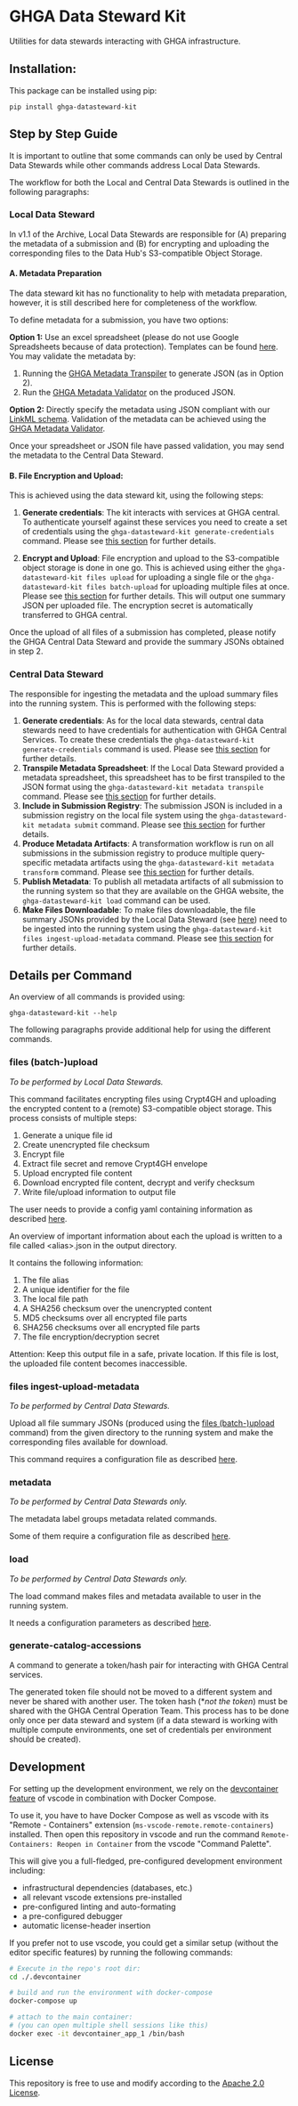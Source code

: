 # GHGA Data Steward Kit

Utilities for data stewards interacting with GHGA infrastructure.

## Installation:

This package can be installed using pip:

```
pip install ghga-datasteward-kit
```

## Step by Step Guide

It is important to outline that some commands can only be used by Central Data
Stewards while other commands address Local Data Stewards.

The workflow for both the Local and Central Data Stewards is outlined in the following
paragraphs:

### Local Data Steward

In v1.1 of the Archive, Local Data Stewards are responsible for (A) preparing the metadata
of a submission and (B) for encrypting and uploading the corresponding files to the
Data Hub's S3-compatible Object Storage.

#### A. Metadata Preparation
The data steward kit has no functionality to help with metadata preparation, however,
it is still described here for completeness of the workflow.

To define metadata for a submission, you have two options:

**Option 1:** Use an excel spreadsheet (please do not use Google Spreadsheets because
of data protection). Templates can be found
[here](https://github.com/ghga-de/ghga-metadata-schema/tree/main/spreadsheets). You may
validate the metadata by:
1. Running the [GHGA Metadata Transpiler](https://github.com/ghga-de/ghga-transpiler)
   to generate JSON (as in Option 2).
2. Run the [GHGA Metadata Validator](https://github.com/ghga-de/ghga-validator/)
   on the produced JSON.

**Option 2:** Directly specify the metadata using JSON compliant with our
[LinkML schema](https://github.com/ghga-de/ghga-metadata-schema/blob/main/src/schema/submission.yaml).
Validation of the metadata can be achieved using the
[GHGA Metadata Validator](https://github.com/ghga-de/ghga-validator/).

Once your spreadsheet or JSON file have passed validation, you may send the metadata to
the Central Data Steward.

#### B. File Encryption and Upload:

This is achieved using the data steward kit, using the following steps:

1. **Generate credentials**: The kit interacts with services at GHGA central. To
   authenticate yourself against these services you need to create a set of credentials
   using the `ghga-datasteward-kit generate-credentials` command. Please see
   [this section](#generate-catalog-accessions) for further details.

2. **Encrypt and Upload**: File encryption and upload to the S3-compatible object
   storage is done in one go. This is achieved using either the
   `ghga-datasteward-kit files upload` for uploading a single file or the
   `ghga-datasteward-kit files batch-upload` for uploading multiple files at once.
   Please see [this section](#files-batch-upload) for further details. This will output
   one summary JSON per uploaded file. The encryption secret is automatically
   transferred to GHGA central.

Once the upload of all files of a submission has completed, please notify the GHGA
Central Data Steward and provide the summary JSONs obtained in step 2.

### Central Data Steward

The responsible for ingesting the metadata and the upload summary files into the running
system. This is performed with the following steps:

1. **Generate credentials**: As for the local data stewards, central data stewards need
   to have credentials for authentication with GHGA Central Services. To create these
   credentials the `ghga-datasteward-kit generate-credentials` command is used.
   Please see [this section](#generate-catalog-accessions) for further details.
2. **Transpile Metadata Spreadsheet**: If the Local Data Steward provided a metadata
   spreadsheet, this spreadsheet has to be first transpiled to the JSON format using the
   `ghga-datasteward-kit metadata transpile` command. Please see
   [this section](#metadata) for further details.
3. **Include in Submission Registry**: The submission JSON is included in a
   submission registry on the local file system using the
   `ghga-datasteward-kit metadata submit` command. Please see
   [this section](#metadata) for further details.
4. **Produce Metadata Artifacts**: A transformation workflow is run on all submissions
   in the submission registry to produce multiple query-specific metadata artifacts
   using the `ghga-datasteward-kit metadata transform` command. Please see
   [this section](#metadata) for further details.
5. **Publish Metadata**: To publish all metadata artifacts of all submission to the
   running system so that they are available on the GHGA website, the
   `ghga-datasteward-kit load` command can be used.
6. **Make Files Downloadable**: To make files downloadable, the file summary JSONs
   provided by the Local Data Steward (see [here](#b-file-encryption-and-upload)) need
   to be ingested into the running system using the
   `ghga-datasteward-kit files ingest-upload-metadata` command. Please see
   [this section](#files-ingest-upload-metadata) for further details.


## Details per Command

An overview of all commands is provided using:

```
ghga-datasteward-kit --help
```

The following paragraphs provide additional help for using the different commands.

### files (batch-)upload

*To be performed by Local Data Stewards.*

This command facilitates encrypting files using Crypt4GH and uploading the encrypted
content to a (remote) S3-compatible object storage.
This process consists of multiple steps:
1. Generate a unique file id
2. Create unencrypted file checksum
3. Encrypt file
4. Extract file secret and remove Crypt4GH envelope
5. Upload encrypted file content
6. Download encrypted file content, decrypt and verify checksum
7. Write file/upload information to output file

The user needs to provide a config yaml containing information as described
[here](./s3_upload_config.md).

An overview of important information about each the upload is written to a file called
\<alias\>.json in the output directory.

It contains the following information:
1. The file alias
2. A unique identifier for the file
3. The local file path
4. A SHA256 checksum over the unencrypted content
5. MD5 checksums over all encrypted file parts
6. SHA256 checksums over all encrypted file parts
7. The file encryption/decryption secret

Attention: Keep this output file in a safe, private location.
If this file is lost, the uploaded file content becomes inaccessible.

### files ingest-upload-metadata

*To be performed by Central Data Stewards.*

Upload all file summary JSONs (produced using the
[files (batch-)upload](#files-batch-upload) command) from the given directory to the
running system and make the corresponding files available for download.

This command requires a configuration file as described [here](./ingest_config.md).

### metadata

*To be performed by Central Data Stewards only.*

The metadata label groups metadata related commands.

Some of them require a configuration file as described [here](./metadata_config.md).

### load

*To be performed by Central Data Stewards only.*

The load command makes files and metadata available to user in the running system.

It needs a configuration parameters as described [here](./load_config.md).

### generate-catalog-accessions

A command to generate a token/hash pair for interacting with GHGA Central services.

The generated token file should not be moved to a different system and never be shared
with another user.
The token hash (**not the token*) must be shared with the GHGA Central Operation
Team. This process has to be done only once per data steward and system (if a data
steward is working with multiple compute environments, one set of credentials per
environment should be created).

## Development
For setting up the development environment, we rely on the
[devcontainer feature](https://code.visualstudio.com/docs/remote/containers) of vscode
in combination with Docker Compose.

To use it, you have to have Docker Compose as well as vscode with its "Remote - Containers" extension (`ms-vscode-remote.remote-containers`) installed.
Then open this repository in vscode and run the command
`Remote-Containers: Reopen in Container` from the vscode "Command Palette".

This will give you a full-fledged, pre-configured development environment including:
- infrastructural dependencies (databases, etc.)
- all relevant vscode extensions pre-installed
- pre-configured linting and auto-formating
- a pre-configured debugger
- automatic license-header insertion

If you prefer not to use vscode, you could get a similar setup (without the editor specific features)
by running the following commands:
``` bash
# Execute in the repo's root dir:
cd ./.devcontainer

# build and run the environment with docker-compose
docker-compose up

# attach to the main container:
# (you can open multiple shell sessions like this)
docker exec -it devcontainer_app_1 /bin/bash
```

## License
This repository is free to use and modify according to the [Apache 2.0 License](./LICENSE).
